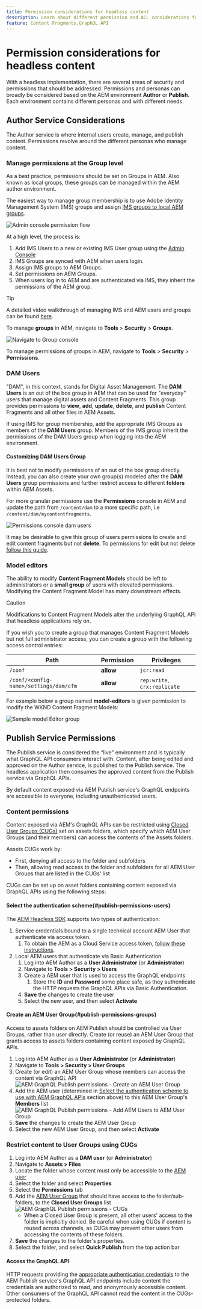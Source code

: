 ```yaml
---
title: Permission considerations for headless content 
description: Learn about different permission and ACL considerations for a headless implementation with Adobe Experience Manager. Understand the different personas and potential permission levels needed for both Author and Publish environments.
feature: Content Fragments,GraphQL API
---
```


# Permission considerations for headless content

With a headless implementation, there are several areas of security and permissions that should be addressed. Permissions and personas can broadly be considered based on the AEM environment **Author** or **Publish**. Each environment contains different personas and with different needs.

## Author Service Considerations

The Author service is where internal users create, manage, and publish content. Permissions revolve around the different personas who manage content.

### Manage permissions at the Group level

As a best practice, permissions should be set on Groups in AEM. Also known as local groups, these groups can be managed within the AEM author environment. 

The easiest way to manage group membership is to use Adobe Identity Management System (IMS) groups and assign [IMS groups to local AEM groups](https://experienceleague.adobe.com/docs/experience-manager-cloud-service/content/security/ims-support.html?lang=en#managing-permissions-in-aem). 

![Admin console permission flow](assets/admin-console-aem-group-permissions.png)

At a high level, the process is:

1. Add IMS Users to a new or existing IMS User group using the [Admin Console](https://adminconsole.adobe.com/)
1. IMS Groups are synced with AEM when users login.
1. Assign IMS groups to AEM Groups.
1. Set permissions on AEM Groups. 
1. When users log in to AEM and are authenticated via IMS, they inherit the permissions of the AEM group.

>[!TIP]
>
> A detailed video walkthrough of managing IMS and AEM users and groups can be found [here](https://experienceleague.adobe.com/docs/experience-manager-learn/cloud-service/accessing/overview.html).

To manage **groups** in AEM, navigate to **Tools** > **Security** > **Groups**.

![Navigate to Group console](assets/group-console.png)

To manage permissions of groups in AEM, navigate to **Tools** > **Security** > **Permissions**.

### DAM Users

"DAM", in this context, stands for Digital Asset Management. The **DAM Users** is an out of the box group in AEM that can be used for "everyday" users that manage digital assets and Content Fragments. This group provides permissions to **view**, **add**, **update**, **delete**, and **publish** Content Fragments and all other files in AEM Assets.

If using IMS for group membership, add the appropriate IMS Groups as members of the **DAM Users** group. Members of the IMS group inherit the permissions of the DAM Users group when logging into the AEM environment.

#### Customizing DAM Users Group

It is best not to modify permissions of an out of the box group directly. Instead, you can also create your own group(s) modeled after the **DAM Users** group permissions and further restrict access to different **folders** within AEM Assets.

For more granular permissions use the **Permissions** console in AEM and update the path from `/content/dam` to a more specific path, i.e `/content/dam/mycontentfragments`.

![Permissions console dam users](assets/permission-screen-dam-users.png)

It may be desirable to give this group of users permissions to create and edit content fragments but not **delete**.  To permissions for edit but not delete [follow this guide](/help/assets/content-fragments/content-fragments-delete.md).

### Model editors

The ability to modify **Content Fragment Models** should be left to administrators or a **small group** of users with elevated permissions. Modifying the Content Fragment Model has many downstream effects. 

>[!CAUTION]
>
>Modifications to Content Fragment Models alter the underlying GraphQL API that headless applications rely on.

If you wish you to create a group that manages Content Fragment Models but not full administrator access, you can create a group with the following access control entries:

| Path | Permission | Privileges|
|-----| -------------| ---------|
|`/conf`| **allow**    | `jcr:read` |
| `/conf/<config-name>/settings/dam/cfm` | **allow** | `rep:write`, `crx:replicate` |

For example below a group named **model-editors** is given permission to modify the WKND Content Fragment Models:

![Sample model Editor group](assets/sample-model-editor-group.png)

## Publish Service Permissions

The Publish service is considered the “live” environment and is typically what GraphQL API consumers interact with. Content, after being edited and approved on the Author service, is published to the Publish service. The headless application then consumes the approved content from the Publish service via GraphQL APIs.

By default content exposed via AEM Publish service's GraphQL endpoints are accessible to everyone, including unauthenticated users. 

### Content permissions

Content exposed via AEM's GraphQL APIs can be restricted using [Closed User Groups (CUGs)](https://experienceleague.adobe.com/docs/experience-manager-learn/assets/advanced/closed-user-groups.html) set on assets folders, which specify which AEM User Groups (and their members) can access the contents of the Assets folders.

Assets CUGs work by: 

+ First, denying all access to the folder and subfolders
+ Then, allowing read access to the folder and subfolders for all AEM User Groups that are listed in the CUGs' list

CUGs can be set up on asset folders containing content exposed via GraphQL APIs using the following steps:

#### Select the authentication scheme{#publish-permissions-users}

The [AEM Headless SDK](https://github.com/adobe/aem-headless-client-js#create-aemheadless-client) supports two types of authentication:

1. Service credentials bound to a single technical account AEM User that authenticate via access token.
    1. To obtain the AEM as a Cloud Service access token, [follow these instructions](https://experienceleague.adobe.com/docs/experience-manager-learn/getting-started-with-aem-headless/authentication/service-credentials.html?lang=en).
1. Local AEM users that authenticate via Basic Authentication
    1. Log into AEM Author as a __User Administrator__ (or __Administrator__)
    1. Navigate to __Tools > Security > Users__
    1. Create a AEM user that is used to access the GraphQL endpoints
       1. Store the __ID__ and __Password__ some place safe, as they authenticate the HTTP requests the GraphQL APIs via Basic Authentication.
    1. __Save__ the changes to create the user
    1. Select the new user, and then select __Activate__

#### Create an AEM User Group{#publish-permissions-groups}

Access to assets folders on AEM Publish should be controlled via User Groups, rather than user directly. Create (or reuse) an AEM User Group that grants access to assets folders containing content exposed by GraphQL APIs.

1. Log into AEM Author as a __User Administrator__ (or __Administrator__)
1. Navigate to __Tools > Security > User Groups__
1. Create (or edit) an AEM User Group whose members can access the content via GraphQL API
    ![AEM GraphQL Publish permissions - Create an AEM User Group](./assets/permissions__publish__create-new-group.jpeg)
1. Add the AEM user (determined in [Select the authentication scheme to use with AEM GraphQL APIs](#publish-permissions-users) section above) to this AEM User Group's  __Members__ list
    ![AEM GraphQL Publish permissions - Add AEM Users to AEM User Group](./assets/permissions__publish__add-member.jpeg)
1. __Save__ the changes to create the AEM User Group
1. Select the new AEM User Group, and then select __Activate__

### Restrict content to User Groups using CUGs

1. Log into AEM Author as a __DAM user__ (or __Administrator__)
1. Navigate to __Assets > Files__ 
1. Locate the folder whose content must only be accessible to the [AEM user](#publish-permissions-user-type)
1. Select the folder and select __Properties__
1. Select the __Permissions__ tab
1. Add the [AEM User Group](#publish-permissions-groups) that should have access to the folder/sub-folders, to the __Closed User Groups__ list
    ![AEM GraphQL Publish permissions - CUGs](./assets/permissions__publish__cugs.jpeg)
    + When a Closed User Group is present, all other users' access to the folder is implicitly denied. Be careful when using CUGs if content is reused across channels, as CUGs may prevent other users from accessing the contents of these folders.
1. __Save__ the changes to the folder's properties.
1. Select the folder, and select __Quick Publish__ from the top action bar

#### Access the GraphQL API

HTTP requests providing the [appropriate authentication credentials](https://github.com/adobe/aem-headless-client-js#create-aemheadless-client) to the AEM Publish service's GraphQL API endpoints include content the credentials are authorized to read, and anonymously accessible content. Other consumers of the GraphQL API cannot read the content in the CUGs-protected folders.


